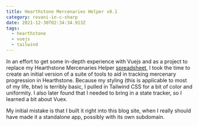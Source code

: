 ```yaml
---
title: Hearthstone Mercenaries Helper v0.1
category: rovani-in-c-sharp
date: 2021-12-30T02:34:34.913Z
tags:
  - hearthstone
  - vuejs
  - tailwind
---
```

In an effort to get some in-depth experience with Vuejs and as a project to replace my Hearthstone Mercenaries Helper [spreadsheet](https://docs.google.com/spreadsheets/d/19FBZWszfu286zdRNZ43JvUD2bUvxLfrYTLmO1qSJmEM/edit?usp=sharing), I took the time to create an initial version of a suite of tools to aid in tracking mercenary progression in Hearthstone. Because my styling (this is applicable to most of my life, btw) is terribly basic, I pulled in Tailwind CSS for a bit of color and uniformity. I also later found that I needed to bring in a state tracker, so I learned a bit about Vuex.

My initial mistake is that I built it right into this blog site, when I really should have made it a standalone app, possibly with its own subdomain.